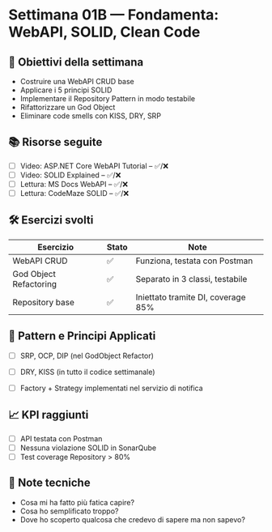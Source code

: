 # Settimana 01B — Fondamenta: WebAPI, SOLID, Clean Code

## 🎯 Obiettivi della settimana
- Costruire una WebAPI CRUD base
- Applicare i 5 principi SOLID
- Implementare il Repository Pattern in modo testabile
- Rifattorizzare un God Object
- Eliminare code smells con KISS, DRY, SRP

## 📚 Risorse seguite
- [ ] Video: ASP.NET Core WebAPI Tutorial – ✅/❌
- [ ] Video: SOLID Explained – ✅/❌
- [ ] Lettura: MS Docs WebAPI – ✅/❌
- [ ] Lettura: CodeMaze SOLID – ✅/❌

## 🛠️ Esercizi svolti
| Esercizio                  | Stato  | Note |
|---------------------------|--------|------|
| WebAPI CRUD               | ✅     | Funziona, testata con Postman |
| God Object Refactoring    | ✅     | Separato in 3 classi, testabile |
| Repository base           | ✅     | Iniettato tramite DI, coverage 85% |

## 🧩 Pattern e Principi Applicati

- [ ] SRP, OCP, DIP (nel GodObject Refactor)
- [ ] DRY, KISS (in tutto il codice settimanale)
- [ ] Factory + Strategy implementati nel servizio di notifica


## 📈 KPI raggiunti
- [ ] API testata con Postman
- [ ] Nessuna violazione SOLID in SonarQube
- [ ] Test coverage Repository > 80%

## 🧠 Note tecniche
- Cosa mi ha fatto più fatica capire?
- Cosa ho semplificato troppo?
- Dove ho scoperto qualcosa che credevo di sapere ma non sapevo?

